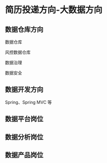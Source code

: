 # 简历投递方向-大数据方向




## 数据仓库方向

数据仓库

风控数据仓库

数据治理

数据安全


## 数据开发方向

Spring、Spring MVC 等

## 数据平台岗位


## 数据分析岗位


## 数据产品岗位

